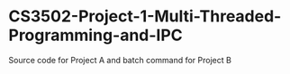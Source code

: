 # CS3502-Project-1-Multi-Threaded-Programming-and-IPC
Source code for Project A and batch command for Project B
